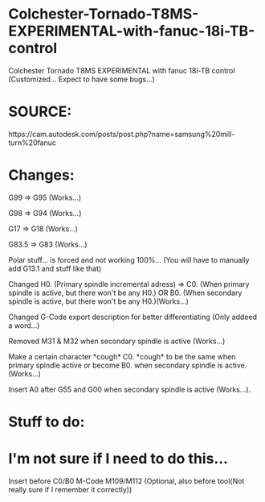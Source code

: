 # Colchester-Tornado-T8MS-EXPERIMENTAL-with-fanuc-18i-TB-control

Colchester Tornado T8MS EXPERIMENTAL with fanuc 18i-TB control (Customized... Expect to have some bugs...)

# SOURCE:
<p>https://cam.autodesk.com/posts/post.php?name=samsung%20mill-turn%20fanuc</p>

# Changes:
<p>G99 => G95 (Works...)</p>
<p>G98 => G94 (Works...)</p>
<p>G17 => G18 (Works...)</p>
<p>G83.5 => G83 (Works...)</p>
<p>Polar stuff... is forced and not working 100%... (You will have to manually add G13.1 and stuff like that)</p>
<p>Changed H0. (Primary spindle incremental adress) => C0. (When primary spindle is active, but there won't be any H0.) OR B0. (When secondary spindle is active, but there won't be any H0.)(Works...)</p>
<p>Changed G-Code export description for better differentiating (Only addeed a word...)</p>
</p>Removed M31 & M32 when secondary spindle is active (Works...)</p>
</p>Make a certain character *cough* C0. *cough* to be the same when primary spindle active or become B0. when secondary spindle is active. (Works...)</p>
</p>Insert A0 after G55 and G00 when secondary spindle is active (Works...).<p>

# Stuff to do:

# I'm not sure if I need to do this...
<p>Insert before C0/B0 M-Code M109/M112 (Optional, also before tool(Not really sure if I remember it correctly))</p>
